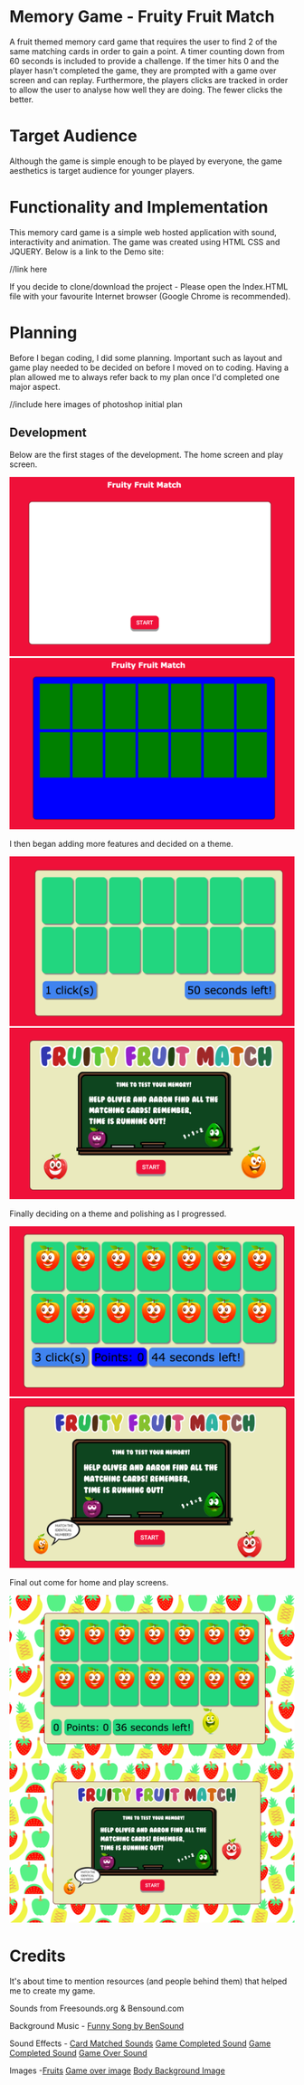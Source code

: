 # Memory Game - Fruity Fruit Match

A fruit themed memory card game that requires the user to find 2 of the same matching cards in order to gain a point. A timer counting down from 60 seconds is included to provide a challenge. If the timer hits 0 and the player hasn't completed the game, they are prompted with a game over screen and can replay. Furthermore, the players clicks are tracked in order to allow the user to analyse how well they are doing. The fewer clicks the better. 

# Target Audience 

Although the game is simple enough to be played by everyone, the game aesthetics is target audience for younger players.

# Functionality and Implementation 

This memory card game is a simple web hosted application with sound, interactivity and animation. The game was created using HTML CSS and JQUERY. Below is a link to the Demo site: 

//link here 

If you decide to clone/download the project - Please open the Index.HTML file with your favourite Internet browser (Google Chrome is recommended).

# Planning

Before I began coding, I did some planning. Important such as layout and game play needed to be decided on before I moved on to coding. Having a plan allowed me to always refer back to my plan once I'd completed one major aspect.


//include here images of photoshop initial plan 

## Development

Below are the first stages of the development. The home screen and play screen. 

![Picture_1](project_one_progress_photos/Part_one.png)
![Picture_2](project_one_progress_photos/Part_two.png)

I then began adding more features and decided on a theme.

![Picture_1](project_one_progress_photos/Part_three.png)
![Picture_2](project_one_progress_photos/Part_four.png)

Finally deciding on a theme and polishing as I progressed.

![Picture_1](project_one_progress_photos/Part_five.png)
![Picture_2](project_one_progress_photos/Part_six.png)

Final out come for home and play screens.

![Picture_1](project_one_progress_photos/Part_seven.png)
![Picture_2](project_one_progress_photos/Part_eight.png)



# Credits 

It's about time to mention resources (and people behind them) that helped me to create my game.

Sounds from Freesounds.org & Bensound.com 

Background Music - [Funny Song by BenSound](https://www.bensound.com/royalty-free-music/track/funny-song)

Sound Effects - [Card Matched Sounds](http://freesound.org/people/paep3nguin/sounds/388047/)
				[Game Completed Sound](http://freesound.org/people/paep3nguin/sounds/388046/)
				[Game Completed Sound](http://freesound.org/people/ZenithInfinitiveStudios/sounds/343003/)
				[Game Over Sound](http://freesound.org/people/fins/sounds/133283/)

Images -[Fruits](http://www.freepik.com/premium-vector/cartoon-fruits_785794.htm)
		[Game over image](https://www.redbubble.com/people/peppermintpopuk/works/14838397-cute-sad-apple?p=sticker)
		[Body Background Image](http://payload221.cargocollective.com/1/11/367274/6736242/FruitPatternBigWebBackground.png)


